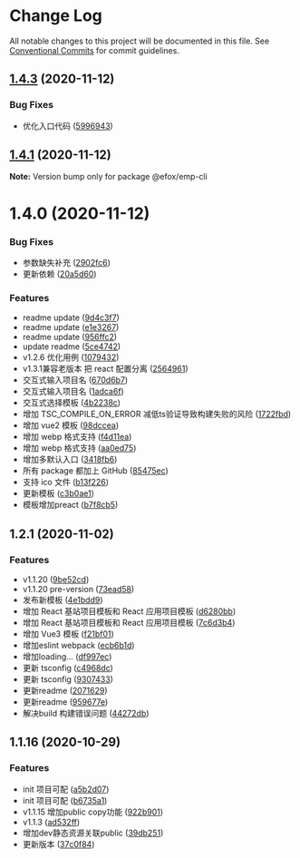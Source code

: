 # Change Log

All notable changes to this project will be documented in this file.
See [Conventional Commits](https://conventionalcommits.org) for commit guidelines.

## [1.4.3](https://github.com/efoxTeam/emp/compare/@efox/emp-cli@1.4.1...@efox/emp-cli@1.4.3) (2020-11-12)


### Bug Fixes

* 优化入口代码 ([5996943](https://github.com/efoxTeam/emp/commit/5996943e9234d53678ebba8a08104ae209b13a27))





## [1.4.1](https://github.com/efoxTeam/emp/compare/@efox/emp-cli@1.4.0...@efox/emp-cli@1.4.1) (2020-11-12)

**Note:** Version bump only for package @efox/emp-cli





# 1.4.0 (2020-11-12)


### Bug Fixes

* 参数缺失补充 ([2902fc6](https://github.com/efoxTeam/emp/commit/2902fc637a09f4dc72cb46b9069f1b8a0cba487a))
* 更新依赖 ([20a5d60](https://github.com/efoxTeam/emp/commit/20a5d60866530876e57c8b70425556ee15e1ed21))


### Features

* readme update ([9d4c3f7](https://github.com/efoxTeam/emp/commit/9d4c3f78b0bb99cf1694eb42560a6c1261fecafc))
* readme update ([e1e3267](https://github.com/efoxTeam/emp/commit/e1e32673ed3f9c8df06cc660dd1dda3f7ea22949))
* readme update ([956ffc2](https://github.com/efoxTeam/emp/commit/956ffc20239c37531c5faad3a18c7c85fc2086eb))
* update readme ([5ce4742](https://github.com/efoxTeam/emp/commit/5ce4742be07737ad3b68b71ec6eaf2ad80c8d1b9))
* v1.2.6 优化用例 ([1079432](https://github.com/efoxTeam/emp/commit/10794322699ac6a2fa2ee6362503d976555dbd16))
* v1.3.1兼容老版本 把 react 配置分离 ([2564961](https://github.com/efoxTeam/emp/commit/2564961d9aaed311670b42e0da6e7c6e14fdcb85))
* 交互式输入项目名 ([670d6b7](https://github.com/efoxTeam/emp/commit/670d6b766cc9bc588f79fa458f2cb9e0237549e2))
* 交互式输入项目名 ([1adca6f](https://github.com/efoxTeam/emp/commit/1adca6f0e630740d830f13d115b31df1b03f1eeb))
* 交互式选择模板 ([4b2238c](https://github.com/efoxTeam/emp/commit/4b2238c951225a88de2a6ff673b27f4657ec1fbb))
* 增加 TSC_COMPILE_ON_ERROR 减低ts验证导致构建失败的风险 ([1722fbd](https://github.com/efoxTeam/emp/commit/1722fbd2f015e90df91b7aa3f874751da6595584))
* 增加 vue2 模板 ([98dccea](https://github.com/efoxTeam/emp/commit/98dccea398d97782395fa1448d0953486b3a4a0a))
* 增加 webp 格式支持 ([f4d11ea](https://github.com/efoxTeam/emp/commit/f4d11ea6c0b8f11e59c5e7dd8a4f7841ba5d5133))
* 增加 webp 格式支持 ([aa0ed75](https://github.com/efoxTeam/emp/commit/aa0ed7509ced17b96f88b805bbb36a6c1f573df2))
* 增加多默认入口 ([3418fb6](https://github.com/efoxTeam/emp/commit/3418fb6507626f20906ccc5d0395ba03a3326285))
* 所有 package 都加上 GitHub ([85475ec](https://github.com/efoxTeam/emp/commit/85475ec44e4eef079cdda398e8df24bc4676bf3a))
* 支持 ico 文件 ([b13f226](https://github.com/efoxTeam/emp/commit/b13f226dec722ea01c2d8567a2a32e91a527ca28))
* 更新模板 ([c3b0ae1](https://github.com/efoxTeam/emp/commit/c3b0ae1ccf3365051f51224394370cb0304b4375))
* 模板增加preact ([b7f8cb5](https://github.com/efoxTeam/emp/commit/b7f8cb5f7d2b382fc577ac3e6c9488d2f4364cc7))



## 1.2.1 (2020-11-02)


### Features

* v1.1.20 ([9be52cd](https://github.com/efoxTeam/emp/commit/9be52cde06058a7a7c4abc644f86db0c9a255a6c))
* v1.1.20 pre-version ([73ead58](https://github.com/efoxTeam/emp/commit/73ead589e825d8b136972e20498e3396aaa54ce5))
* 发布新模板 ([4e1bdd9](https://github.com/efoxTeam/emp/commit/4e1bdd9f674c3e98014aeb143151f26acaa300eb))
* 增加 React 基站项目模板和 React 应用项目模板 ([d6280bb](https://github.com/efoxTeam/emp/commit/d6280bb4f31f2f2e2079ac1abb68a49dec51fbd6))
* 增加 React 基站项目模板和 React 应用项目模板 ([7c6d3b4](https://github.com/efoxTeam/emp/commit/7c6d3b43ca622e8a5403e6cde47c7e02941b73cb))
* 增加 Vue3 模板 ([f21bf01](https://github.com/efoxTeam/emp/commit/f21bf018c5930514e24d33f96eeff7ad80b3b9da))
* 增加eslint webpack ([ecb6b1d](https://github.com/efoxTeam/emp/commit/ecb6b1da058d90703a2a0a85608e4f92d765c69f))
* 增加loading... ([df997ec](https://github.com/efoxTeam/emp/commit/df997ec1cf8bab50bdcd78b5f91aa5d6c0fd2031))
* 更新 tsconfig ([c4968dc](https://github.com/efoxTeam/emp/commit/c4968dc64c604e4a7f2b86e77af22099abf73797))
* 更新 tsconfig ([9307433](https://github.com/efoxTeam/emp/commit/9307433c93128de16023c82e0ebc231da4422c91))
* 更新readme ([2071629](https://github.com/efoxTeam/emp/commit/20716290b8d74e229810b4f8aecac684a6ab1b92))
* 更新readme ([959677e](https://github.com/efoxTeam/emp/commit/959677e332a5e7e85d7e9fc4f0ecf957aec1a39d))
* 解决build 构建错误问题 ([44272db](https://github.com/efoxTeam/emp/commit/44272db7e12f302dfd97acedf06c15c4b8fa8ebc))



## 1.1.16 (2020-10-29)


### Features

* init 项目可配 ([a5b2d07](https://github.com/efoxTeam/emp/commit/a5b2d07f8e9d25bd09833981a0bddf2c30630bef))
* init 项目可配 ([b6735a1](https://github.com/efoxTeam/emp/commit/b6735a12de8be590955083a473184ff172eccf02))
* v1.1.15 增加public copy功能 ([922b901](https://github.com/efoxTeam/emp/commit/922b9019d53e75f5535c0a0dda00f30ed0ff0b57))
* v1.1.3 ([ad532ff](https://github.com/efoxTeam/emp/commit/ad532fff21fa07d79dabf13ed88426fd37e8a9ed))
* 增加dev静态资源关联public ([39db251](https://github.com/efoxTeam/emp/commit/39db2514b2a33acfcbcf0f1759b31467ad9307c8))
* 更新版本 ([37c0f84](https://github.com/efoxTeam/emp/commit/37c0f8448264a825a50762f5c033c245493ffd97))
